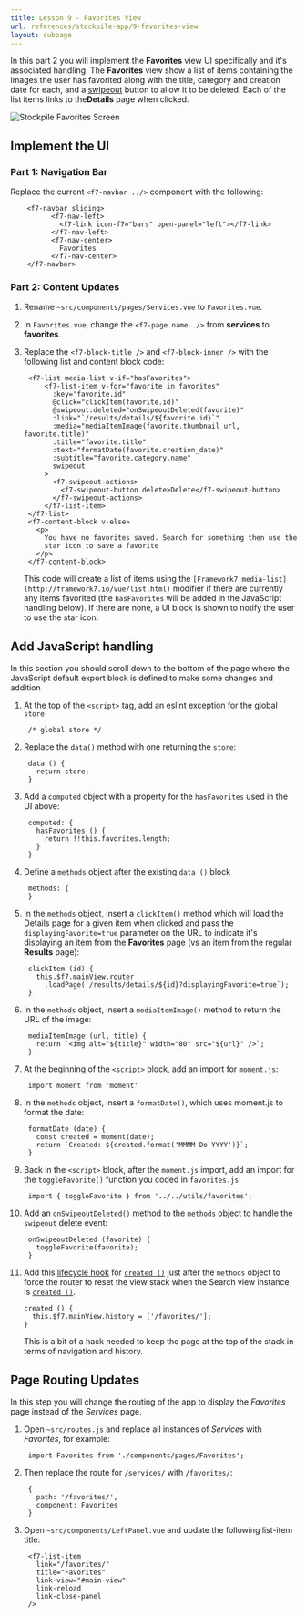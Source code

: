 ```yaml
---
title: Lesson 9 - Favorites View
url: references/stockpile-app/9-favorites-view
layout: subpage
---
```


In this part 2 you will implement the **Favorites** view UI specifically and it's associated handling. The **Favorites** view show a list of items containing the images the user has favorited along with the title, category and creation date for each, and a [swipeout](http://framework7.io/vue/swipeout-list.html) button to allow it to be deleted. Each of the list items links to the**Details** page when clicked. 

<img class="mobile-image" src="/images/stockpile/favorites.png" alt="Stockpile Favorites Screen"/>

## Implement the UI 

### Part 1: Navigation Bar 
Replace the current `<f7-navbar ../>` component with the following:

		<f7-navbar sliding>
		      <f7-nav-left>
		        <f7-link icon-f7="bars" open-panel="left"></f7-link>
		      </f7-nav-left>
		      <f7-nav-center>
		        Favorites
		      </f7-nav-center>
		</f7-navbar>

### Part 2: Content Updates 
1. Rename `~src/components/pages/Services.vue` to `Favorites.vue`. 
2. In `Favorites.vue`, change the `<f7-page name../>` from **services** to **favorites**.
3. Replace the `<f7-block-title />` and `<f7-block-inner />` with the following list and content block code:

		<f7-list media-list v-if="hasFavorites">
			<f7-list-item v-for="favorite in favorites"
			  :key="favorite.id"
			  @click="clickItem(favorite.id)"
			  @swipeout:deleted="onSwipeoutDeleted(favorite)"
			  :link="`/results/details/${favorite.id}`"
			  :media="mediaItemImage(favorite.thumbnail_url, favorite.title)"
			  :title="favorite.title"
			  :text="formatDate(favorite.creation_date)"
			  :subtitle="favorite.category.name"
			  swipeout
			>
			  <f7-swipeout-actions>
			    <f7-swipeout-button delete>Delete</f7-swipeout-button>
			  </f7-swipeout-actions>
			</f7-list-item>
		</f7-list>
		<f7-content-block v-else>
		  <p>
		    You have no favorites saved. Search for something then use the
		    star icon to save a favorite
		  </p>
		</f7-content-block>

      This code will create a list of items using the `[Framework7 media-list](http://framework7.io/vue/list.html)` modifier if there are currently any items favorited (the `hasFavorites` will be added in the JavaScript handling below). If there are none, a UI block is shown to notify the user to use the star icon.

<!-- TODO - Explain MORE -->

## Add JavaScript handling
In this section you should scroll down to the bottom of the page where the JavaScript default export block is defined to make some changes and addition

1. At the top of the `<script>` tag, add an eslint exception for the global `store`

		/* global store */

2. Replace the `data()` method with one returning the `store`:

		data () {
		  return store;
		}

3. Add a `computed` object with a property for the `hasFavorites` used in the UI above:
 
		computed: {
		  hasFavorites () {
		    return !!this.favorites.length;
		  }
		}

4. Define a `methods` object after the existing `data ()` block

        methods: {
        }

5. In the `methods` object, insert a `clickItem()` method which will load the Details page for a given item when clicked and pass the `displayingFavorite=true` parameter on the URL to indicate it's displaying an item from the **Favorites** page (vs an item from the regular **Results** page): 

		clickItem (id) {
		  this.$f7.mainView.router
		    .loadPage(`/results/details/${id}?displayingFavorite=true`);
		}

5. In the `methods` object, insert a `mediaItemImage()` method to return the URL of the image:

		mediaItemImage (url, title) {
		  return `<img alt="${title}" width="80" src="${url}" />`;
		}
		
6. At the beginning of the `<script>` block, add an import for `moment.js`:

		import moment from 'moment'
		
7. In the `methods` object, insert a `formatDate()`, which uses moment.js to format the date:

		formatDate (date) {
		  const created = moment(date);
		  return `Created: ${created.format('MMMM Do YYYY')}`;
		}

8. Back in the `<script>` block, after the `moment.js` import, add an import for the `toggleFavorite()` function you coded in `favorites.js`: 

		import { toggleFavorite } from '../../utils/favorites';

9. Add an `onSwipeoutDeleted()` method to the `methods` object to handle the `swipeout` delete event:

		onSwipeoutDeleted (favorite) {
		  toggleFavorite(favorite);
		}

10. Add this [lifecycle hook](https://vuejs.org/v2/guide/instance.html#Instance-Lifecycle-Hooks) for [`created ()`](https://vuejs.org/v2/api/#created) just after the `methods` object to force the router to reset the view stack when the Search view instance is [`created ()`](https://vuejs.org/v2/api/#created).

		created () {
		  this.$f7.mainView.history = ['/favorites/'];
		}
        
    <div class="alert--tip">This is a bit of a hack needed to keep the page at the top of the stack in terms of navigation and history. </div>

## Page Routing Updates

In this step you will change the routing of the app to display the _Favorites_  page instead of the  _Services_ page.

1. Open `~src/routes.js` and replace all instances of _Services_ with _Favorites_, for example:

		import Favorites from './components/pages/Favorites';
		
2. Then replace the route for `/services/` with `/favorites/`:

		{
		  path: '/favorites/',
		  component: Favorites
		}

3. Open `~src/components/LeftPanel.vue` and update the following list-item title:

		<f7-list-item
		  link="/favorites/"
		  title="Favorites"
		  link-view="#main-view"
		  link-reload
		  link-close-panel
		/>

